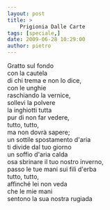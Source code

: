 ```yaml
---
layout: post
title: >
    Prigionia Dalle Carte
tags: [speciale,]
date: 2009-06-28 10:29:00
author: pietro
---
```

Gratto sul fondo<br/>con la cautela<br/>di chi trema e non lo dice,<br/>con le unghie<br/>raschiando la vernice,<br/>sollevi la polvere<br/>la inghiotti tutta<br/>pur di non far vedere,<br/>tutto, tutto,<br/>ma non dovrà sapere;<br/>un sottile spostamento d'aria<br/>ti divide dal tuo giorno<br/>un soffio d'aria calda<br/>osa sbrinare il tuo nostro inverno,<br/>passo le tue mani sui fili d'erba<br/>tutto, tutto,<br/>affinché lei non veda<br/>che le mie mani<br/>sentono la sua nostra rugiada
